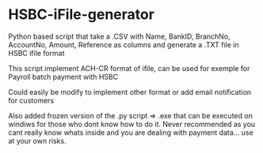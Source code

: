 # HSBC-iFile-generator
Python based script that take a .CSV with  Name, BankID, BranchNo, AccountNo, Amount, Reference as columns and generate a .TXT file in HSBC ifile format

This script implement ACH-CR format of ifile, can be used for exemple for Payroll batch payment with HSBC

Could easily be modify to implement other format or add email notification for customers

Also added frozen version of the .py script => .exe that can be executed on windiws for those who dont know how to do it. Never recommended as you cant really know whats inside and you are dealing with payment data...  use at your own risks. 
